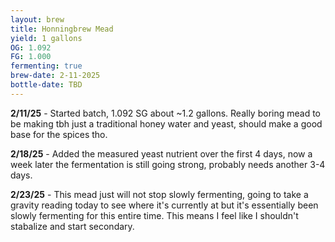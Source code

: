 ```yaml
---
layout: brew
title: Honningbrew Mead
yield: 1 gallons
OG: 1.092
FG: 1.000
fermenting: true
brew-date: 2-11-2025
bottle-date: TBD
---
```


**2/11/25** - Started batch, 1.092 SG about ~1.2 gallons. Really boring mead to be making tbh just a traditional honey water and yeast, should make a good base for the spices tho.

**2/18/25** - Added the measured yeast nutrient over the first 4 days, now a week later the fermentation is still going strong, probably needs another 3-4 days.

**2/23/25** - This mead just will not stop slowly fermenting, going to take a gravity reading today to see where it's currently at but it's essentially been slowly fermenting for this entire time. This means I feel like I shouldn't stabalize and start secondary.
